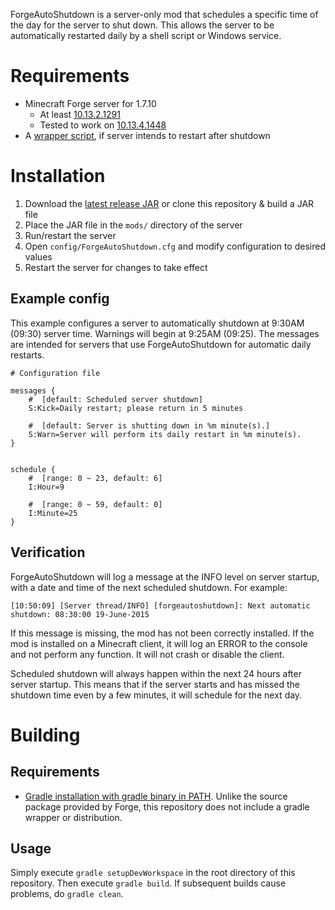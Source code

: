 ForgeAutoShutdown is a server-only mod that schedules a specific time of the day for the server to shut down. This allows the server to be automatically restarted daily by a shell script or Windows service.

# Requirements

* Minecraft Forge server for 1.7.10
  * At least [10.13.2.1291](http://files.minecraftforge.net/maven/net/minecraftforge/forge/1.7.10-10.13.2.1291/forge-1.7.10-10.13.2.1291-installer.jar)
  * Tested to work on [10.13.4.1448](http://files.minecraftforge.net/maven/net/minecraftforge/forge/1.7.10-10.13.4.1448-1.7.10/forge-1.7.10-10.13.4.1448-1.7.10-installer.jar)
* A [wrapper script](https://github.com/Gamealition/Minecraft-Scripts), if server intends to restart after shutdown

# Installation

1. Download the [latest release JAR](https://github.com/Gamealition/ForgeAutoShutdown/releases) or clone this repository & build a JAR file
2. Place the JAR file in the `mods/` directory of the server
3. Run/restart the server
4. Open `config/ForgeAutoShutdown.cfg` and modify configuration to desired values
5. Restart the server for changes to take effect

## Example config

This example configures a server to automatically shutdown at 9:30AM (09:30) server time. Warnings will begin at 9:25AM (09:25). The messages are intended for servers that use ForgeAutoShutdown for automatic daily restarts.

```
# Configuration file

messages {
    #  [default: Scheduled server shutdown]
    S:Kick=Daily restart; please return in 5 minutes

    #  [default: Server is shutting down in %m minute(s).]
    S:Warn=Server will perform its daily restart in %m minute(s).
}


schedule {
    #  [range: 0 ~ 23, default: 6]
    I:Hour=9

    #  [range: 0 ~ 59, default: 0]
    I:Minute=25
}
```

## Verification
ForgeAutoShutdown will log a message at the INFO level on server startup, with a date and time of the next scheduled shutdown. For example:

```[10:50:09] [Server thread/INFO] [forgeautoshutdown]: Next automatic shutdown: 08:30:00 19-June-2015```

If this message is missing, the mod has not been correctly installed. If the mod is installed on a Minecraft client, it will log an ERROR to the console and not perform any function. It will not crash or disable the client.

Scheduled shutdown will always happen within the next 24 hours after server startup. This means that if the server starts and has missed the shutdown time even by a few minutes, it will schedule for the next day.

# Building

## Requirements

* [Gradle installation with gradle binary in PATH](http://www.gradle.org/installation). Unlike the source package provided by Forge, this repository does not include a gradle wrapper or distribution.

## Usage
Simply execute `gradle setupDevWorkspace` in the root directory of this repository. Then execute `gradle build`. If subsequent builds cause problems, do `gradle clean`.
